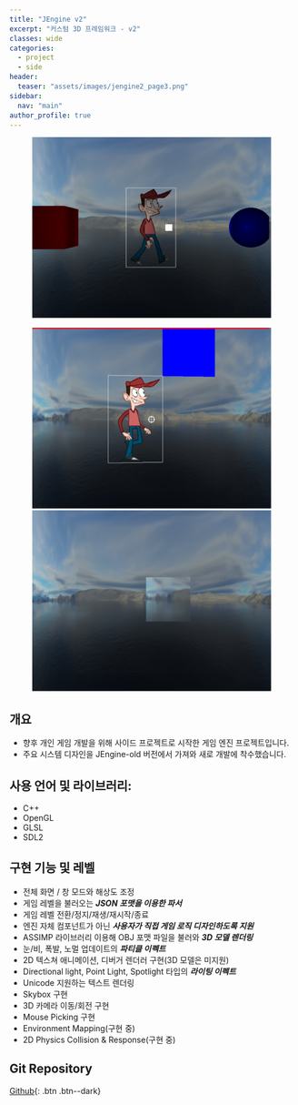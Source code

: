 ```yaml
---
title: "JEngine v2"
excerpt: "커스텀 3D 프레임워크 - v2"
classes: wide
categories: 
  - project
  - side
header:
  teaser: "assets/images/jengine2_page3.png"
sidebar:
  nav: "main"
author_profile: true
---
```


<figure>
    <a href="/assets/images/jengine2_page3.png"><img src="/assets/images/jengine2_page3.png"></a>
</figure>
<figure class="half">
    <a href="/assets/images/jengine2_page2.png"><img src="/assets/images/jengine2_page2.png"></a>
    <a href="/assets/images/jengine2_page4.png"><img src="/assets/images/jengine2_page4.png"></a>
</figure>

## 개요
* 향후 개인 게임 개발을 위해 사이드 프로젝트로 시작한 게임 엔진 프로젝트입니다.  
* 주요 시스템 디자인을 JEngine-old 버전에서 가져와 새로 개발에 착수했습니다.
  
## 사용 언어 및 라이브러리:
* C++ 
* OpenGL 
* GLSL 
* SDL2

## 구현 기능 및 레벨
- 전체 화면 / 창 모드와 해상도 조정
- 게임 레벨을 불러오는 ***JSON 포맷을 이용한 파서***
- 게임 레벨 전환/정지/재생/재시작/종료
- 엔진 자체 컴포넌트가 아닌 ***사용자가 직접 게임 로직 디자인하도록 지원***
- ASSIMP 라이브러리 이용해 OBJ 포맷 파일을 불러와 ***3D 모델 렌더링***
- 눈/비, 폭발, 노멀 업데이트의 ***파티클 이펙트***
- 2D 텍스쳐 애니메이션, 디버거 렌더러 구현(3D 모델은 미지원)
- Directional light, Point Light, Spotlight 타입의 ***라이팅 이펙트***
- Unicode 지원하는 텍스트 렌더링
- Skybox 구현
- 3D 카메라 이동/회전 구현
- Mouse Picking 구현
- Environment Mapping(구현 중)
- 2D Physics Collision & Response(구현 중)

## Git Repository
[Github](https://github.com/jaykop/JEngine/){: .btn .btn--dark}
